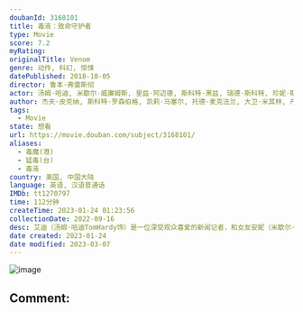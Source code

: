 ```yaml
---
doubanId: 3168101
title: 毒液：致命守护者
type: Movie
score: 7.2
myRating: 
originalTitle: Venom
genre: 动作, 科幻, 惊悚
datePublished: 2018-10-05
director: 鲁本·弗雷斯彻
actor: 汤姆·哈迪, 米歇尔·威廉姆斯, 里兹·阿迈德, 斯科特·黑兹, 瑞德·斯科特, 珍妮·斯蕾特, 梅洛拉·沃尔特斯, 伍迪·哈里森, 佩吉·陆, 马尔科姆·, 索佩·阿卢科, 韦恩·佩雷, 米歇尔·李, 库尔特·岳, 克里斯·奥哈拉, 埃米里奥·瑞弗拉, 阿里亚当娜·约瑟夫, 袁之正, 朴云龙, 麦克·勃兰特, 尼克·图恩, 山姆麦地那, 迪塞尔·马德金斯, 简·麦克尼尔, 维克托·麦凯, 马丁·巴特斯·布拉德福德, 布兰顿·莫拉莱斯, 马修·康威尔, 斯坦·李, 韦德·威廉姆斯, 约瑟夫·阿梅, 威廉·, 玛塞拉·布拉吉奥, 卡特·伯奇, 克里斯蒂安·康佛瑞, 詹姆斯·富尔特斯, 丹妮拉·加斯基, 约翰·盖蒂尔, 艾米丽塔·, 杰克·汉森, 安东尼·, 卡茜·亨德利, 罗恩·彼得·琼斯, 霍梅洛·洛佩兹, 万恩·姆约维奇, 米歇尔·毛, 盖尔·甘布尔, 詹姆斯·, 丹尼·皮尔斯, 艾蒂安·维克, 格雷丝·万, 保罗·皮尔斯伯里, 伊斯拉·瑟尔维利, 波士顿·拉什·弗里曼, 安吉拉·戴维斯, 斯科特·德克特, 迈克尔·伯吉斯, 詹姆斯·威廉·巴拉德, 杰拉德·班肯斯, 中川翔子, 诹访部顺一
author: 杰夫·皮克纳, 斯科特·罗森伯格, 凯莉·马塞尔, 托德·麦克法兰, 大卫·米其林, 丹特·哈珀
tags:
  - Movie
state: 想看
url: https://movie.douban.com/subject/3168101/
aliases:
  - 毒魔(港)
  - 猛毒(台)
  - 毒液
country: 美国, 中国大陆
language: 英语, 汉语普通话
IMDb: tt1270797
time: 112分钟
createTime: 2023-01-24 01:23:56
collectionDate: 2022-09-16
desc: 艾迪（汤姆·哈迪TomHardy饰）是一位深受观众喜爱的新闻记者，和女友安妮（米歇尔·威廉姆斯MichelleWilliams饰）相恋多年，彼此之间感情十分要好。安妮是一名律师，接手了生命...
date created: 2023-01-24
date modified: 2023-03-07
---
```


![image](p2537158013.jpg)

Comment:
---
